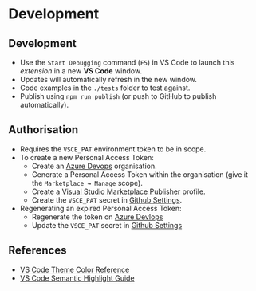 # Development

## Development

- Use the `Start Debugging` command (`F5`) in VS Code to launch this _extension_ in a new **VS Code** window.
- Updates will automatically refresh in the new window.
- Code examples in the `./tests` folder to test against.
- Publish using `npm run publish` (or push to GitHub to publish automatically).

## Authorisation

- Requires the `VSCE_PAT` environment token to be in scope.
- To create a new Personal Access Token:
  - Create an [Azure Devops](https://learn.microsoft.com/azure/devops/organizations/accounts/create-organization) organisation.
  - Generate a Personal Access Token within the organisation (give it the `Marketplace → Manage` scope).
  - Create a [Visual Studio Marketplace Publisher](https://marketplace.visualstudio.com/manage) profile.
  - Create the `VSCE_PAT` secret in [Github Settings](https://github.com/dhoulb/koipop/settings/secrets/actions).
- Regenerating an expired Personal Access Token:
  - Regenerate the token on [Azure Devlops](https://dev.azure.com/dhoulb/_usersSettings/tokens)
  - Update the `VSCE_PAT` secret in [Github Settings](https://github.com/dhoulb/koipop/settings/secrets/actions)

## References

- [VS Code Theme Color Reference](https://code.visualstudio.com/api/references/theme-color#editor-colors)
- [VS Code Semantic Highlight Guide](https://code.visualstudio.com/api/language-extensions/semantic-highlight-guide)
